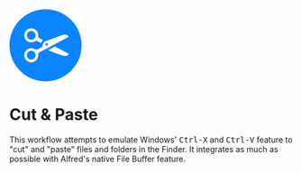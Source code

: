 <img src="icon.png" width="128" />

# Cut & Paste

This workflow attempts to emulate Windows' <kbd>Ctrl-X</kbd> and <kbd>Ctrl-V</kbd> feature to "cut" and "paste" files and folders in the Finder. It integrates as much as possible with Alfred's native File Buffer feature.
